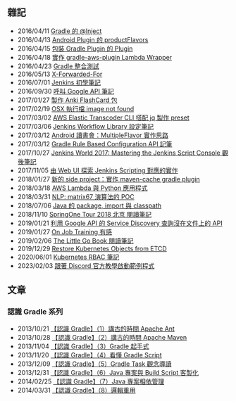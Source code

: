 ## 雜記

* 2016/04/11 [Gradle 的 @Inject](201604_gradle_inject_annotation.md)
* 2016/04/13 [Android Plugin 的 productFlavors](201604_gradle_android_plugin_nameddomaincontainer.md)
* 2016/04/15 [包裝 Gradle Plugin 的 Plugin](201604_gradle_plugin_wrapper.md)
* 2016/04/18 [實作 gradle-aws-plugin Lambda Wrapper](201604_gradle_wrapper_gradle_aws_plugin.md)
* 2016/04/23 [Gradle 整合測試](201604_gradle_testcase.md)
* 2016/05/13 [X-Forwarded-For](201605_x_forwarded_for.md)
* 2016/07/01 [Jenkins 初學筆記](201607_jenkins_learning.md)
* 2016/09/30 [呼叫 Google API 筆記](201609_google_api_java_client.md)
* 2017/01/27 [製作 Anki FlashCard 包](20170127_anki_flashcard/making_anki_flashcard.md)
* 2017/02/19 [OSX 執行檔 image not found](20170219_osx_otool_install_name_tool.md)
* 2017/03/02 [AWS Elastic Transcoder CLI 搭配 jq 製作 preset](20170302_aws_transcoder.md)
* 2017/03/06 [Jenkins Workflow Library 設定筆記](20170306_jenkins_workflowlibs_settings.md)
* 2017/03/12 [Android 讀書會：MultipleFlavor 實作思路](20170312_android.multi.flavors.md)
* 2017/03/12 [Gradle Rule Based Configuration API 記筆](20170312_gradle.rule.source.plugin.md)
* 2017/10/27 [Jenkins World 2017: Mastering the Jenkins Script Console 觀後筆記](20171027_jenkins_scripting/JenkinsConfigurationAsCode.md)
* 2017/11/05 [由 Web UI 探索 Jenkins Scripting 對應的實作](20171105_jenkins_scripting/LearningJenkinsScriping.md)
* 2018/01/27 [新的 side project：實作 maven-cache gradle plugin](20180127_gradle_maven_cache.md)
* 2018/03/18 [AWS Lambda 與 Python 應用程式](20180318_aws_lambda_python/20180318_aws_lambda_python.md)
* 2018/03/31 [NLP: matrix67 演算法的 POC](20180331_matrix67_poc/NLP_LAB.ipynb)
* 2018/07/06 [Java 的 package, import 與 classpath](20180706_learning_java_package_import/README.md)
* 2018/11/10 [SpringOne Tour 2018 北京 閱讀筆記](20181110_springone_tour.md)
* 2019/01/21 [利用 Google API 的 Service Discovery 查詢沒在文件上的 API](20190121_google_api_discovery.md)
* 2019/01/27 [On Job Training 有感](20190127_OnJobTraining.md)
* 2019/02/06 [The Little Go Book 閱讀筆記](20190206_golang/README.md)
* 2019/12/29 [Restore Kubernetes Objects from ETCD](20191229_kube-apiserver-and-etcd.md)
* 2020/06/01 [Kubernetes RBAC 筆記](20200601_kubernetes_rbac.md)
* 2023/02/03 [跟著 Discord 官方教學啟動範例程式](20230203_跟著_Discord_官方教學啟動範例程式/README.md)

## 文章

### 認識 Gradle 系列

* 2013/10/21 [【認識 Gradle】（1）講古的時間 Apache Ant](http://www.codedata.com.tw/java/understanding-gradle-1-ant/)
* 2013/10/28 [【認識 Gradle】（2）講古的時間 Apache Maven](http://www.codedata.com.tw/java/understanding-gradle-2-maven/)
* 2013/11/04 [【認識 Gradle】（3）Gradle 起手式](http://www.codedata.com.tw/java/understanding-gradle-3-getting-started/)
* 2013/11/20 [【認識 Gradle】（4）看懂 Gradle Script](http://www.codedata.com.tw/java/understanding-gradle-4-gradle-script/)
* 2013/12/09 [【認識 Gradle】（5）Gradle Task 觀念導讀](http://www.codedata.com.tw/java/understanding-gradle-3-gradle-task-abc/)
* 2013/12/31 [【認識 Gradle】（6）Java 專案與 Build Script 客製化](http://www.codedata.com.tw/java/understanding-gradle-4-java-project-build-script-customization/)
* 2014/02/25 [【認識 Gradle】（7）Java 專案相依管理](http://www.codedata.com.tw/java/understanding-gradle-7-java-project-dependencies/)
* 2014/03/31 [【認識 Gradle】（8）邏輯重用](http://www.codedata.com.tw/java/understanding-gradle-8-reuse-logic/)

